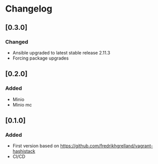 # Changelog

## [0.3.0]

### Changed

- Ansible upgraded to latest stable release 2.11.3
- Forcing package upgrades

## [0.2.0]

### Added

- Minio
- Minio mc

## [0.1.0]

### Added

- First version based on https://github.com/fredrikhgrelland/vagrant-hashistack
- CI/CD
